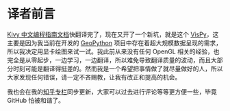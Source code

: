 # 译者前言

[Kivy 中文编程指南文档](https://github.com/cycleuser/Kivy-CN)快翻译完了，现在又开了一个新坑，就是这个 [VisPy](https://github.com/cycleuser/VisPy-CN)，这主要是因为我当前在开发的 [GeoPython](https://github.com/cycleuser/GeoPython) 项目中存在着超大规模数据呈现的需求，所以我决定用显卡绘图来试一试。我此前从来没有任何 OpenGL 相关的经验，也完全是从零起步，一边学习，一边翻译，所以难免导致翻译质量的波动，而且大部分时刻可能是翻译得挺差的。然而我是一个希望把事情做了就尽量做好的人，所以大家发现任何错误，请一定不吝赐教，让我有改正和提高的机会。

我也会在我的[知乎专栏](https://zhuanlan.zhihu.com/python-kivy)同步更新，大家可以过去进行评论等等更方便一些，毕竟 GitHub 怕被和谐了。